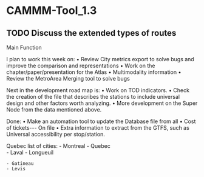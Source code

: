 # CAMMM-Tool_1.3

## TODO Discuss the extended types of routes

Main Function  

I plan to work this week on:
•   Review City metrics export to solve bugs and improve the comparison and representations
•	Work on the chapter/paper/presentation for the Atlas
•	Multimodality information
•   Review the MetroArea Merging tool to solve bugs


Next in the development road map is:
•	Work on TOD indicators.
•   Check the creation of the file that describes the stations to include universal design and other factors worth analyzing.
•	More development on the Super Node from the data mentioned above. 


Done:
•   Make an automation tool to update the Database file from all 
•	Cost of tickets--- On file
•	Extra information to extract from the GTFS, such as Universal accessibility per stop/station.


Quebec list of cities:
    - Montreal
    - Quebec  
    - Laval
    - Longueuil
    
    - Gatineau
    - Levis
